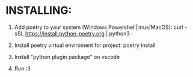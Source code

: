 # INSTALLING:
1) Add poetry to your system (Windows Powershell|linux|MacOS):
    curl -sSL https://install.python-poetry.org | python3 -

2) Install poetry virtual enviroment for project:
    poetry install

3) Install "python plugin package" on vscode

4) Run :3